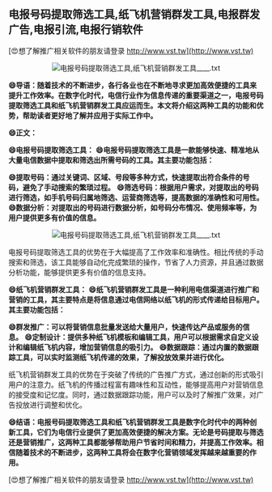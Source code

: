 ## **电报号码提取筛选工具,纸飞机营销群发工具,电报群发广告,电报引流,电报行销软件**

[😍想了解推广相关软件的朋友请登录 http://www.vst.tw](http://www.vst.tw)

 <center><img src="https://vst.tw/MP4/tuiguang/png/1.png" alt="电报号码提取筛选工具,纸飞机营销群发工具____.txt"></center>

**😄导语：随着技术的不断进步，各行各业也在不断地寻求更加高效便捷的工具来提升工作效率。在数字化时代，电信行业作为信息传递的重要渠道之一，电报号码提取筛选工具和纸飞机营销群发工具应运而生。本文将介绍这两种工具的功能和优势，帮助读者更好地了解并应用于实际工作中。**

**😄正文：**

**😄电报号码提取筛选工具：**
**😄电报号码提取筛选工具是一款能够快速、精准地从大量电信数据中提取和筛选出所需号码的工具。其主要功能包括：**

**😄提取号码：通过关键词、区域、号段等多种方式，快速提取出符合条件的号码，避免了手动搜索的繁琐过程。**
**😄筛选号码：根据用户需求，对提取出的号码进行筛选，如手机号码归属地筛选、运营商筛选等，提高数据的准确性和可用性。**
**😄数据分析：对提取出的号码进行数据分析，如号码分布情况、使用频率等，为用户提供更多有价值的信息。**

 <center><img src="https://vst.tw/MP4/tuiguang/png/2.png" alt="电报号码提取筛选工具,纸飞机营销群发工具____.txt"></center>

电报号码提取筛选工具的优势在于大幅提高了工作效率和准确性。相比传统的手动搜索和筛选，该工具能够自动化完成繁琐的操作，节省了人力资源，并且通过数据分析功能，能够提供更多有价值的信息支持。

**😄纸飞机营销群发工具：**
**😄纸飞机营销群发工具是一种利用电信渠道进行推广和营销的工具，其主要特点是将信息通过电信网络以纸飞机的形式传递给目标用户。其主要功能包括：**

**😄群发推广：可以将营销信息批量发送给大量用户，快速传达产品或服务的信息。**
**😄定制设计：提供多种纸飞机模板和编辑工具，用户可以根据需求自定义设计和编辑纸飞机内容，增加营销信息的吸引力。**
**😄数据跟踪：通过内置的数据跟踪工具，可以实时监测纸飞机传递的效果，了解投放效果并进行优化。**

纸飞机营销群发工具的优势在于突破了传统的广告推广方式，通过创新的形式吸引用户的注意力。纸飞机的传播过程富有趣味性和互动性，能够提高用户对营销信息的接受度和记忆度。同时，通过数据跟踪功能，用户可以及时了解推广效果，对广告投放进行调整和优化。

**😄结语：电报号码提取筛选工具和纸飞机营销群发工具是数字化时代中的两种创新工具，它们为电信行业提供了更加高效便捷的解决方案。无论是号码提取与筛选还是营销推广，这两种工具都能够帮助用户节省时间和精力，并提高工作效率。相信随着技术的不断进步，这两种工具将会在数字化营销领域发挥越来越重要的作用。**

[😍想了解推广相关软件的朋友请登录 http://www.vst.tw](http://www.vst.tw)




